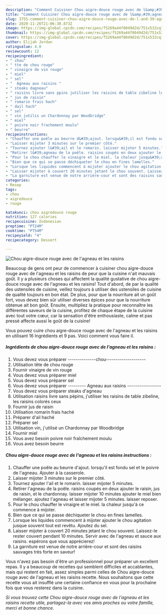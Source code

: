 ```yaml
---
description: "Comment Cuisiner Chou aigre-douce rouge avec de l&amp;#39;agneau et les raisins"
title: "Comment Cuisiner Chou aigre-douce rouge avec de l&amp;#39;agneau et les raisins"
slug: 3755-comment-cuisiner-chou-aigre-douce-rouge-avec-de-l-and-39-agneau-et-les-raisins
date: 2020-11-26T21:06:30.873Z
image: https://img-global.cpcdn.com/recipes/f5269a44f8049d2d/751x532cq70/chou-aigre-douce-rouge-avec-de-lagneau-et-les-raisins-photo-principale-de-la-recette.jpg
thumbnail: https://img-global.cpcdn.com/recipes/f5269a44f8049d2d/751x532cq70/chou-aigre-douce-rouge-avec-de-lagneau-et-les-raisins-photo-principale-de-la-recette.jpg
cover: https://img-global.cpcdn.com/recipes/f5269a44f8049d2d/751x532cq70/chou-aigre-douce-rouge-avec-de-lagneau-et-les-raisins-photo-principale-de-la-recette.jpg
author: Elijah Jordan
ratingvalue: 4.8
reviewcount: 12
recipeingredient:
- " chou"
- " tte de chou rouge"
- " vinaigre de vin rouge"
- " miel"
- " sel"
- "  Agneau aux raisins "
- " steaks dagneau"
- " raisins livre sans ppins jutiliser les raisins de table zibeline les raisins colors ceux"
- " jus de raisin"
- " romarin frais hach"
- " dail hach"
- " sel"
- " vin jutilis un Chardonnay par Woodbridge"
- " miel"
- " poivre noir frachement moulu"
- " beurre"
recipeinstructions:
- "Chauffer une poêle au beurre d&#39;ajout. lorsqu&#39;il est fondu sel et le poivre de l&#39;agneau. Ajouter à la casserole."
- "Laisser mijoter 3 minutes sur le premier côté."
- "Tournez ajouter l&#39;ail et le romarin. laisser mijoter 5 minutes."
- "Retirer l&#39;agneau de la poêle. raisins coupés en deux ajouter le raisin, jus de raisin, et le chardonnay. laisser mijoter 10 minutes ajouter le miel bien mélanger. ajoutez l&#39;agneau et laisser mijoter 5 minutes. laisser reposer."
- "Pour le chou chauffer le vinaigre et le miel. la chaleur jusqu&#39;à ce commence à mijoter."
- "Bien que ce qui se passe déchiqueter le chou en fines lamelles."
- "Lorsque les liquides commencent à mijoter ajouter le chou agitation jusque souvent tout est revêtu. Ajoutez du sel."
- "Laisser mijoter à couvert 20 minutes jetant le chou souvent. Laissez-le rester couvert pendant 10 minutes. Servir avec de l&#39;agneau et sauce aux raisins. espérons que vous apprécierez!"
- "La garniture est venue de notre arrière-cour et sont des raisins sauvages très forte en saveur!"
categories:
- Resep
tags:
- chou
- aigredouce
- rouge

katakunci: chou aigredouce rouge 
nutrition: 127 calories
recipecuisine: Indonesian
preptime: "PT24M"
cooktime: "PT54M"
recipeyield: "4"
recipecategory: Dessert

---
```



![Chou aigre-douce rouge avec de l&#39;agneau et les raisins](https://img-global.cpcdn.com/recipes/f5269a44f8049d2d/751x532cq70/chou-aigre-douce-rouge-avec-de-lagneau-et-les-raisins-photo-principale-de-la-recette.jpg)

Beaucoup de gens ont peur de commencer à cuisiner chou aigre-douce rouge avec de l&#39;agneau et les raisins de peur que la cuisine n'ait mauvais goût. Il y a plusieurs choses qui affectent la qualité gustative de chou aigre-douce rouge avec de l&#39;agneau et les raisins! Tout d'abord, de par la qualité des ustensiles de cuisine, veillez toujours à utiliser des ustensiles de cuisine de qualité toujours en bon état. De plus, pour que la nourriture ait un goût fort, vous devez bien sûr utiliser diverses épices pour que la nourriture obtenue ait bon goût. Ensuite, multipliez la pratique pour reconnaître les différentes saveurs de la cuisine, profitez de chaque étape de la cuisine avec tout votre cœur, car la sensation d'être enthousiaste, calme et pas pressé affecte aussi le goût de la cuisine!

<!--inarticleads1-->

Vous pouvez cuire chou aigre-douce rouge avec de l&#39;agneau et les raisins en utilisant 16 Ingrédients et 9 pas. Voici comment vous faire il.

##### Ingrédients de chou aigre-douce rouge avec de l&#39;agneau et les raisins :

1. Vous devez vous préparer  --------------chou--------------------
1. Utilisation  tête de chou rouge
1. Fournir  vinaigre de vin rouge
1. Vous devez vous préparer  miel
1. Vous devez vous préparer  sel
1. Vous devez vous préparer  --------- Agneau aux raisins -----------------
1. Vous devez vous préparer  steaks d&#39;agneau
1. Utilisation  raisins livre sans pépins, j&#39;utiliser les raisins de table zibeline, les raisins colorés ceux
1. Fournir  jus de raisin
1. Utilisation  romarin frais haché
1. Préparer  d&#39;ail haché
1. Préparer  sel
1. Utilisation  vin, j&#39;utilisé un Chardonnay par Woodbridge
1. Fournir  miel
1. Vous avez besoin  poivre noir fraîchement moulu
1. Vous avez besoin  beurre




<!--inarticleads2-->

##### Chou aigre-douce rouge avec de l&#39;agneau et les raisins instructions :

1. Chauffer une poêle au beurre d&#39;ajout. lorsqu&#39;il est fondu sel et le poivre de l&#39;agneau. Ajouter à la casserole.
1. Laisser mijoter 3 minutes sur le premier côté.
1. Tournez ajouter l&#39;ail et le romarin. laisser mijoter 5 minutes.
1. Retirer l&#39;agneau de la poêle. raisins coupés en deux ajouter le raisin, jus de raisin, et le chardonnay. laisser mijoter 10 minutes ajouter le miel bien mélanger. ajoutez l&#39;agneau et laisser mijoter 5 minutes. laisser reposer.
1. Pour le chou chauffer le vinaigre et le miel. la chaleur jusqu&#39;à ce commence à mijoter.
1. Bien que ce qui se passe déchiqueter le chou en fines lamelles.
1. Lorsque les liquides commencent à mijoter ajouter le chou agitation jusque souvent tout est revêtu. Ajoutez du sel.
1. Laisser mijoter à couvert 20 minutes jetant le chou souvent. Laissez-le rester couvert pendant 10 minutes. Servir avec de l&#39;agneau et sauce aux raisins. espérons que vous apprécierez!
1. La garniture est venue de notre arrière-cour et sont des raisins sauvages très forte en saveur!




<!--inarticleads1-->

<p>
Vous n'avez pas besoin d'être un professionnel pour préparer un excellent repas. Il y a beaucoup de recettes qui semblent difficiles et accablantes, mais qui restent en fait, assez simples parmi celles de Chou aigre-douce rouge avec de l&#39;agneau et les raisins recette. Nous souhaitons que cette recette vous ait insufflé une certaine confiance en vous pour la prochaine fois que vous resterez dans la cuisine.
</p>

<p>
<i>Si vous trouvez cette Chou aigre-douce rouge avec de l&#39;agneau et les raisins recette utile, partagez-la avec vos amis proches ou votre famille, merci et bonne chance.</i>
</p>
